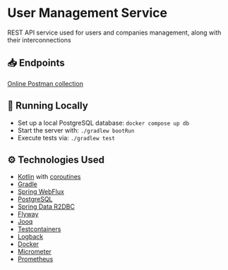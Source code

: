 # User Management Service
REST API service used for users and companies management, along with their interconnections 

## 📥 Endpoints
[Online Postman collection](https://documenter.getpostman.com/view/19365947/2s9YeD7sov)

## 🚀 Running Locally
* Set up a local PostgreSQL database: `docker compose up db`
* Start the server with: `./gradlew bootRun`
* Execute tests via: `./gradlew test`

## ⚙️ Technologies Used
* [Kotlin](https://kotlinlang.org/) with [coroutines](https://kotlinlang.org/docs/coroutines-overview.html)
* [Gradle](https://gradle.org/)
* [Spring WebFlux](https://docs.spring.io/spring-framework/reference/web/webflux.html)
* [PostgreSQL](https://www.postgresql.org/)
* [Spring Data R2DBC](https://spring.io/projects/spring-data-r2dbc)
* [Flyway](https://flywaydb.org/)
* [Jooq](https://www.jooq.org/)
* [Testcontainers](https://testcontainers.com/)
* [Logback](https://logback.qos.ch/)
* [Docker](https://www.docker.com/)
* [Micrometer](https://micrometer.io/)
* [Prometheus](https://prometheus.io/)
